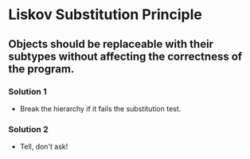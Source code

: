 # Liskov Substitution Principle

## Objects should be replaceable with their subtypes without affecting the correctness of the program.

### Solution 1

* Break the hierarchy if it fails the substitution test.

### Solution 2

* Tell, don't ask!
